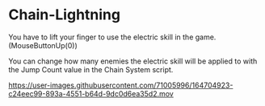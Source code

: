 # Chain-Lightning

You have to lift your finger to use the electric skill in the game. (MouseButtonUp(0))

You can change how many enemies the electric skill will be applied to with the Jump Count value in the Chain System script.

https://user-images.githubusercontent.com/71005996/164704923-c24eec99-893a-4551-b64d-9dc0d6ea35d2.mov
